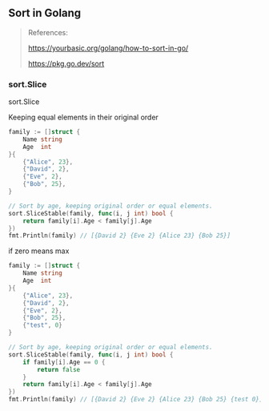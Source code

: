 ## Sort in Golang

> References:
> 
> https://yourbasic.org/golang/how-to-sort-in-go/
> 
> https://pkg.go.dev/sort

### sort.Slice

sort.Slice

Keeping equal elements in their original order

```go
family := []struct {
    Name string
    Age  int
}{
    {"Alice", 23},
    {"David", 2},
    {"Eve", 2},
    {"Bob", 25},
}

// Sort by age, keeping original order or equal elements.
sort.SliceStable(family, func(i, j int) bool {
    return family[i].Age < family[j].Age
})
fmt.Println(family) // [{David 2} {Eve 2} {Alice 23} {Bob 25}]
```

if zero means max

```go
family := []struct {
    Name string
    Age  int
}{
    {"Alice", 23},
    {"David", 2},
    {"Eve", 2},
    {"Bob", 25},
	{"test", 0}
}

// Sort by age, keeping original order or equal elements.
sort.SliceStable(family, func(i, j int) bool {
	if family[i].Age == 0 {
		return false
    }
    return family[i].Age < family[j].Age
})
fmt.Println(family) // [{David 2} {Eve 2} {Alice 23} {Bob 25} {test 0}]
```